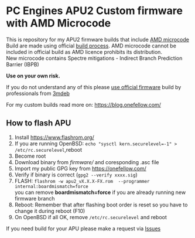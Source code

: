# PC Engines APU2 Custom firmware with AMD Microcode
This is repository for my APU2 firmware builds that include [AMD microcode](https://github.com/platomav/CPUMicrocodes)  
Build are made using official [build process](https://github.com/pcengines/apu2-documentation/blob/master/docs/microcode_patching.md).  AMD microcode cannot be included in official build as AMD licence prohibits its distribution.  
New microcode contains Spectre mitigations - Indirect Branch Prediction Barrier (IBPB)  
  
**Use on your own risk.**  
  
If you do not understand any of this please [use official firmware](https://pcengines.github.io/) build by professionals from [3mdeb](https://3mdeb.com/about-us/)  
  
For my custom builds read more on: https://blog.onefellow.com/
## How to flash APU
1) Install https://www.flashrom.org/
2) If you are running OpenBSD: ```echo "sysctl kern.securelevel=-1" > /etc/rc.securelevel```,reboot
3) Become root
4) Download binary from *firmware/* and coresponding .asc file
5) Import my public GPG key from https://onefellow.com/
6) Verify if binary is correct (```gpg2 --verify xxxx.sig```)
7) FLASH: ```flashrom -w apu2_vX.X.X-FX.rom  --programmer internal:boardmismatch=force```  
you can remove **boardmismatch=force** if you are already running new firmware branch
8) Reboot: Remember that after flashing boot order is reset so you have to change it during reboot (F10)
9) On OpenBSD if all OK, remove ```/etc/rc.securelevel``` and reboot  


If you need build for your APU please make a request via [Issues](https://github.com/kolargol/apu2_firmware/issues)

